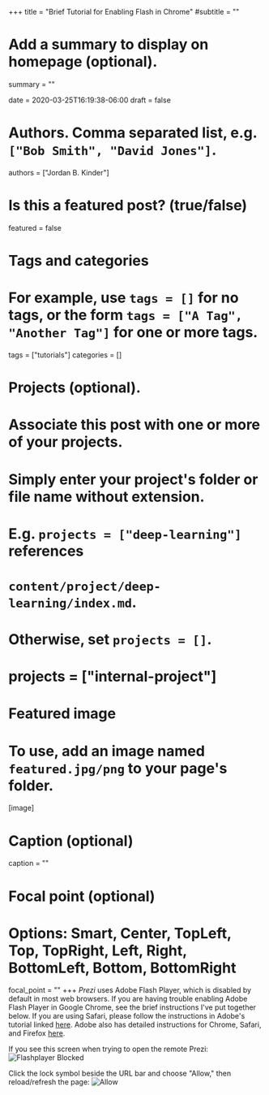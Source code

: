 +++
title = "Brief Tutorial for Enabling Flash in Chrome"
#subtitle = ""

# Add a summary to display on homepage (optional).
summary = ""

date = 2020-03-25T16:19:38-06:00
draft = false

# Authors. Comma separated list, e.g. `["Bob Smith", "David Jones"]`.
authors = ["Jordan B. Kinder"]

# Is this a featured post? (true/false)
featured = false

# Tags and categories
# For example, use `tags = []` for no tags, or the form `tags = ["A Tag", "Another Tag"]` for one or more tags.
tags = ["tutorials"]
categories = []

# Projects (optional).
#   Associate this post with one or more of your projects.
#   Simply enter your project's folder or file name without extension.
#   E.g. `projects = ["deep-learning"]` references 
#   `content/project/deep-learning/index.md`.
#   Otherwise, set `projects = []`.
# projects = ["internal-project"]

# Featured image
# To use, add an image named `featured.jpg/png` to your page's folder. 
[image]
  # Caption (optional)
  caption = ""

  # Focal point (optional)
  # Options: Smart, Center, TopLeft, Top, TopRight, Left, Right, BottomLeft, Bottom, BottomRight
  focal_point = ""
+++
*Prezi* uses Adobe Flash Player, which is disabled by default in most web browsers. If you are having trouble enabling Adobe Flash Player in Google Chrome, see the brief instructions I've put together below. If you are using Safari, please follow the instructions in Adobe's tutorial linked [here](https://helpx.adobe.com/ca/flash-player/kb/enabling-flash-player-safari.html#later-macOS-versions). Adobe also has detailed instructions for Chrome, Safari, and Firefox [here](https://helpx.adobe.com/flash-player/kb/video-display-firefox-safari-chrome.html).

If you see this screen when trying to open the remote Prezi:
![Flashplayer Blocked](/home/jordan/git/jbkinder.github.io/content/post/flash-tutorial/blocked.png)

Click the lock symbol beside the URL bar and choose "Allow," then reload/refresh the page:
![Allow](/home/jordan/git/jbkinder.github.io/content/post/flash-tutorial/allow.png)


